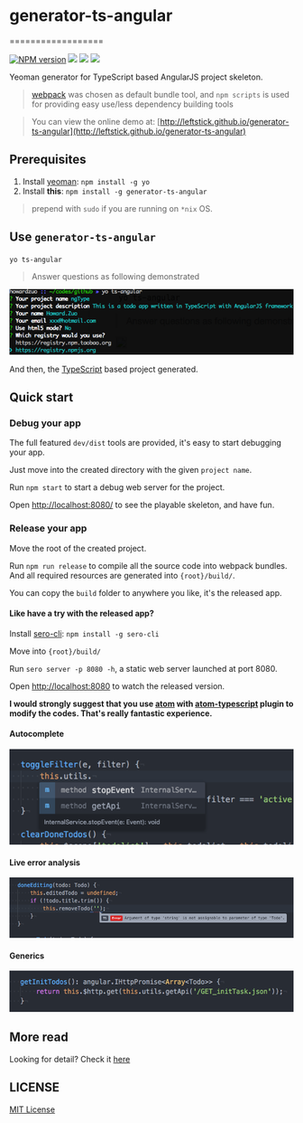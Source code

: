 # generator-ts-angular
==================

[![NPM version][npm-image]][npm-url]
![][david-url]
![][dt-url]
![][license-url]

Yeoman generator for TypeScript based AngularJS project skeleton.
>[webpack](http://webpack.github.io/) was chosen as default bundle tool, and `npm scripts` is used for providing easy use/less dependency building tools


> You can view the online demo at: [http://leftstick.github.io/generator-ts-angular](http://leftstick.github.io/generator-ts-angular)

## Prerequisites ##

1. Install [yeoman](http://yeoman.io/): `npm install -g yo`
4. Install __this__: `npm install -g generator-ts-angular`

> prepend with `sudo` if you are running on `*nix` OS.

## Use `generator-ts-angular` ##

`yo ts-angular`

> Answer questions as following demonstrated

![](./docs/img/questions.png)

And then, the [TypeScript](http://www.typescriptlang.org) based project generated.

## Quick start ##

### Debug your app ###

The full featured `dev/dist` tools are provided, it's easy to start debugging your app.

Just move into the created directory with the given `project name`.

Run `npm start` to start a debug web server for the project.

Open [http://localhost:8080/](http://localhost:8080/) to see the playable skeleton, and have fun.


### Release your app ###

Move the root of the created project.

Run `npm run release` to compile all the source code into webpack bundles. And all required resources are generated into `{root}/build/`.

You can copy the `build` folder to anywhere you like, it's the released app.

#### Like have a try with the released app? ####

Install [sero-cli](https://github.com/leftstick/Sero-cli): `npm install -g sero-cli`

Move into `{root}/build/`

Run `sero server -p 8080 -h`, a static web server launched at port 8080.

Open [http://localhost:8080](http://localhost:8080) to watch the released version.


**I would strongly suggest that you use [atom](https://atom.io/) with [atom-typescript](https://atom.io/packages/atom-typescript) plugin to modify the codes. That's really fantastic experience.**

#### Autocomplete ####
![](./docs/img/ide-hint01.png)

#### Live error analysis ####
![](./docs/img/ide-hint02.png)

#### Generics ####
![](./docs/img/ide-hint03.png)


## More read ##

Looking for detail? Check it [here](https://github.com/leftstick/generator-ts-angular/blob/master/docs/api.md)


## LICENSE ##

[MIT License](https://raw.githubusercontent.com/leftstick/generator-ts-angular/master/LICENSE)


[npm-url]: https://npmjs.org/package/generator-ts-angular
[npm-image]: https://badge.fury.io/js/generator-ts-angular.png
[david-url]: https://david-dm.org/leftstick/generator-ts-angular.png
[dt-url]:https://img.shields.io/npm/dt/generator-ts-angular.svg
[license-url]:https://img.shields.io/npm/l/generator-ts-angular.svg
